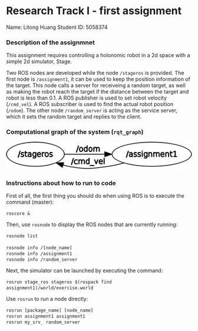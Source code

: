 # Research Track I - first assignment
Name: Litong Huang 
Student ID: 5058374

### Description of the assignmnet
This assignment requires controlling a holonomic robot in a 2d space with a simple 2d simulator, Stage. 

Two ROS nodes are developed while the node `/stageros` is provided. The first node is `/assignment1`, it can be used to keep the position information of the target. This node calls a server for receiveing a random target, as well as making the robot reach the target if the distance between the target and robot is less than 0.1. A ROS publisher is used to set robot velocity (`/cmd_vel`). A ROS subscriber is used to find the actual robot position (`/odom`). The other node `/random_server` is acting as the service server, which it sets the random target and replies to the client.

### Computational graph of the system (`rqt_graph`)

![the graph of system](rosgraph.png)



### Instructions about how to run to code

First of all, the first thing you should do when using ROS is to execute the command (master):

```
roscore &
```

Then, use `rosnode` to display the ROS nodes that are currently running:
```
rosnode list

rosnode info /[node_name]
rosnode info /assignment1
rosnode info /random_server
```

Next, the simulator can be launched by executing the command:

```
rosrun stage_ros stageros $(rospack find assignment1)/world/exercise.world
```

Use `rosrun` to run a node directly:
```
rosrun [package_name] [node_name]
rosrun assignment1 assignment1
rosrun my_srv_ random_server
```






